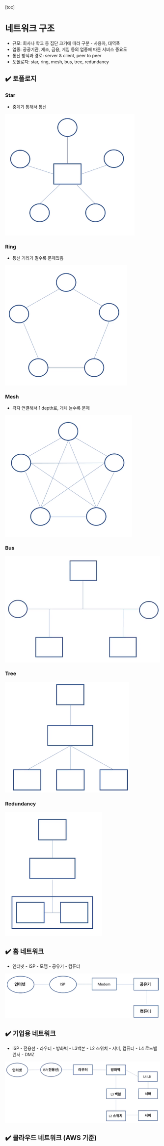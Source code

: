 [toc]

# 네트워크 구조

- 규모: 회사나 학교 등 집단 크기에 따라 구분 - 사용자, 대역폭
- 업종: 공공기관, 제조, 금융, 게임 등의 업종에 따른 서비스 중요도
- 통신 방식과 경로: server & client, peer to peer
- 토폴로지: star, ring, mesh, bus, tree, redundancy



## :heavy_check_mark: 토폴로지

### Star

- 중계기 통해서 통신

![image-20210329153947121](assets/image-20210329153947121.png)

### Ring

- 통신 거리가 멀수록 문제있음

![image-20210329153957303](assets/image-20210329153957303.png)



### Mesh

- 각자 연결해서 1 depth로, 개체 늘수록 문제

![image-20210329154052776](assets/image-20210329154052776.png)



### Bus

![image-20210329154122244](assets/image-20210329154122244.png)



### Tree

![image-20210329154221611](assets/image-20210329154221611.png)



### Redundancy

![image-20210329154245961](assets/image-20210329154245961.png)





## :heavy_check_mark: 홈 네트워크

- 인터넷 - ISP - 모뎀 - 공유기 - 컴퓨터

![image-20210329154406874](assets/image-20210329154406874.png)







## :heavy_check_mark: 기업용 네트워크

- ISP - 전용선 - 라우터 - 방화벽 - L3백본 - L2 스위치 - 서버, 컴퓨터 - L4 로드밸런서 - DMZ

![image-20210329154609628](assets/image-20210329154609628.png)





## :heavy_check_mark: 클라우드 네트워크 (AWS 기준)



















